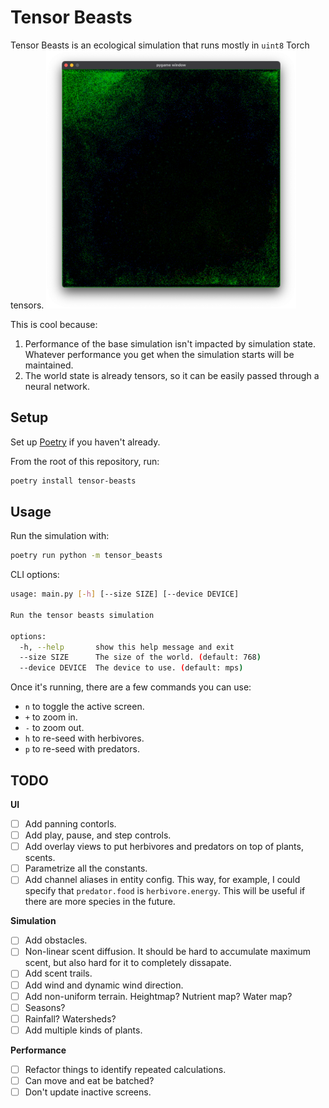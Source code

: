# Tensor Beasts
Tensor Beasts is an ecological simulation that runs mostly in `uint8` Torch
tensors.
<img src="./assets/img.png" alt="Tensor Beasts Screenshot" width="400"/>

This is cool because:

1. Performance of the base simulation isn't impacted by simulation state.
    Whatever performance you get when the simulation starts will be maintained.
2. The world state is already tensors, so it can be easily passed through a
    neural network.

## Setup

Set up [Poetry](https://python-poetry.org/docs/) if you haven't already.

From the root of this repository, run:
```bash
poetry install tensor-beasts
```

## Usage

Run the simulation with:
```bash
poetry run python -m tensor_beasts
```

CLI options:
```bash
usage: main.py [-h] [--size SIZE] [--device DEVICE]

Run the tensor beasts simulation

options:
  -h, --help       show this help message and exit
  --size SIZE      The size of the world. (default: 768)
  --device DEVICE  The device to use. (default: mps)
```

Once it's running, there are a few commands you can use:

- `n` to toggle the active screen.
- `+` to zoom in.
- `-` to zoom out.
- `h` to re-seed with herbivores.
- `p` to re-seed with predators.


## TODO

**UI**
- [ ] Add panning contorls.
- [ ] Add play, pause, and step controls.
- [ ] Add overlay views to put herbivores and predators on top of plants, scents.
- [ ] Parametrize all the constants.
- [ ] Add channel aliases in entity config. This way, for example, I could specify
    that `predator.food` is `herbivore.energy`. This will be useful if there are
    more species in the future.

**Simulation**
- [ ] Add obstacles.
- [ ] Non-linear scent diffusion. It should be hard to accumulate maximum scent,
    but also hard for it to completely dissapate.
- [ ] Add scent trails.
- [ ] Add wind and dynamic wind direction.
- [ ] Add non-uniform terrain. Heightmap? Nutrient map? Water map?
- [ ] Seasons?
- [ ] Rainfall? Watersheds?
- [ ] Add multiple kinds of plants.

**Performance**
- [ ] Refactor things to identify repeated calculations.
- [ ] Can move and eat be batched?
- [ ] Don't update inactive screens.